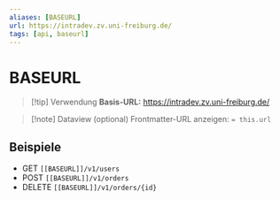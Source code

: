 ```yaml
---
aliases: [BASEURL]
url: https://intradev.zv.uni-freiburg.de/
tags: [api, baseurl]
---
```


# BASEURL



> [!tip] Verwendung
> **Basis-URL:** https://intradev.zv.uni-freiburg.de/

> [!note] Dataview (optional)
> Frontmatter-URL anzeigen: `= this.url`

## Beispiele
- GET `[[BASEURL]]/v1/users`
- POST `[[BASEURL]]/v1/orders`
- DELETE `[[BASEURL]]/v1/orders/{id}`
